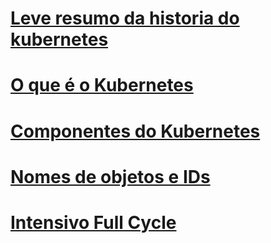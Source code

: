 # [Leve resumo da historia do kubernetes](/Kubernetes/Origem%20e%20nome%20do%20kubernetes.md)


# [O que é o Kubernetes](/Kubernetes/O%20que%20%C3%A9%20o%20Kubernetes.md)


# [Componentes do Kubernetes](/Kubernetes/Componentes.md)

# [Nomes de objetos e IDs](/Kubernetes/Objetos%20do%20kubernetes/Nomes%20de%20objetos%20e%20IDs.md)

# [Intensivo Full Cycle](/Kubernetes/Intensivo%20Full%20Cycle/README.md)